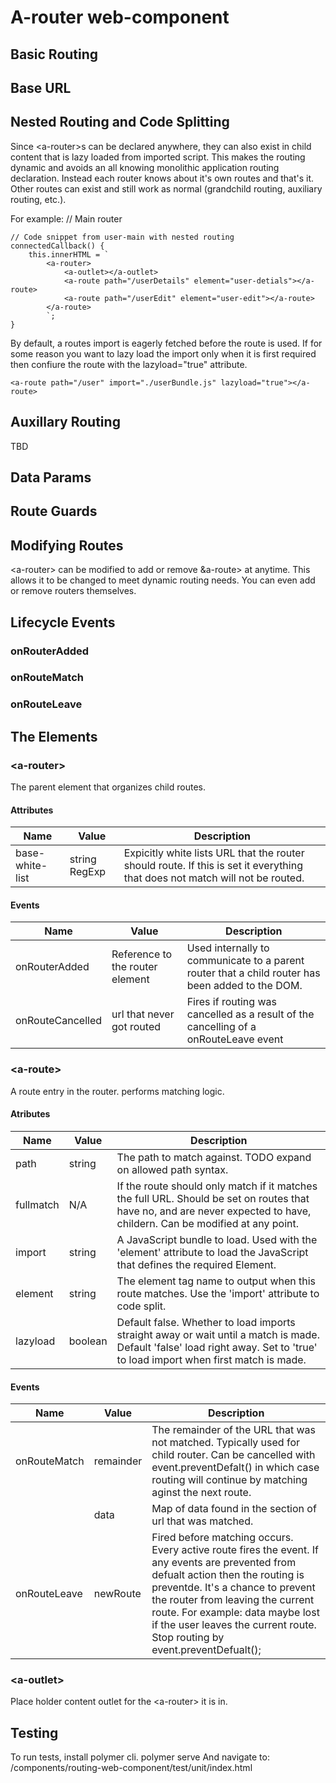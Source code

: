 # A-router web-component
## Basic Routing
## Base URL
## Nested Routing and Code Splitting
Since &lt;a-router&gt;s can be declared anywhere, they can also exist in child content that is lazy loaded from imported script. This makes the routing dynamic and avoids an all knowing monolithic application routing declaration. Instead each router knows about it's own routes and that's it. Other routes can exist and still work as normal (grandchild routing, auxiliary routing, etc.).

For example:
    // Main router
    <a-router>
        <a-outlet></a-outlet>
        <a-route path="/user" import="./userBundle.js" element="user-main"></a-route>
        <a-route path="/item" import="./itemsBundle.js" element="item-main"></a-route>
        <a-route path="*"><template></template></a-route>
    <a-router>

    // Code snippet from user-main with nested routing
    connectedCallback() {
        this.innerHTML = `
            <a-router>
                <a-outlet></a-outlet>
                <a-route path="/userDetails" element="user-detials"></a-route>
                <a-route path="/userEdit" element="user-edit"></a-route>
            </a-route>
            `;
    }

By default, a routes import is eagerly fetched before the route is used. If for some reason you want to lazy load the import only when it is first required then confiure the route with the lazyload="true" attribute.

    <a-route path="/user" import="./userBundle.js" lazyload="true"></a-route>

## Auxillary Routing
TBD
## Data Params
## Route Guards
## Modifying Routes
&lt;a-router&gt; can be modified to add or remove &a-route&gt; at anytime. This allows it to be changed to meet dynamic routing needs.
You can even add or remove routers themselves.
## Lifecycle Events
### onRouterAdded
### onRouteMatch
### onRouteLeave
## The Elements
### &lt;a-router&gt;
The parent element that organizes child routes.

#### Attributes
| Name | Value | Description |
|------|-------|-------------|
| base-white-list | string RegExp | Expicitly white lists URL that the router should route. If this is set it everything that does not match will not be routed. |

#### Events
| Name | Value | Description |
|------|-------|-------------|
|onRouterAdded|Reference to the router element|Used internally to communicate to a parent router that a child router has been added to the DOM.|
|onRouteCancelled|url that never got routed|Fires if routing was cancelled as a result of the cancelling of a onRouteLeave event|

### &lt;a-route&gt;
A route entry in the router. performs matching logic.
#### Atributes
| Name | Value | Description |
|------|-------|-------------|
| path | string | The path to match against. TODO expand on allowed path syntax. |
| fullmatch | N/A | If the route should only match if it matches the full URL. Should be set on routes that have no, and are never expected to have, childern. Can be modified at any point. |
| import | string | A JavaScript bundle to load. Used with the 'element' attribute to load the JavaScript that defines the required Element. |
| element | string | The element tag name to output when this route matches. Use the 'import' attribute to code split. |
| lazyload | boolean | Default false. Whether to load imports straight away or wait until a match is made. Default 'false' load right away. Set to 'true' to load import when first match is made.
#### Events
| Name | Value | Description |
|------|-------|-------------|
| onRouteMatch | remainder | The remainder of the URL that was not matched. Typically used for child router. Can be cancelled with event.preventDefalt() in which case routing will continue by matching aginst the next route. |
| | data | Map of data found in the section of url that was matched. |
| onRouteLeave| newRoute | Fired before matching occurs. Every active route fires the event. If any events are prevented from defualt action then the routing is preventde. It's a chance to prevent the router from leaving the current route. For example: data maybe lost if the user leaves the current route. Stop routing by event.preventDefualt(); |

### &lt;a-outlet&gt;
Place holder content outlet for the &lt;a-router&gt; it is in.

## Testing
To run tests, install polymer cli.
    polymer serve
And navigate to:
    /components/routing-web-component/test/unit/index.html